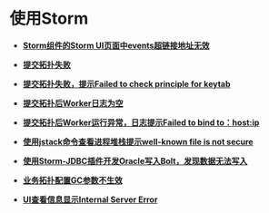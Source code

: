 # 使用Storm<a name="ZH-CN_TOPIC_0168546835"></a>

-   **[Storm组件的Storm UI页面中events超链接地址无效](Storm组件的Storm-UI页面中events超链接地址无效.md)**  

-   **[提交拓扑失败](提交拓扑失败.md)**  

-   **[提交拓扑失败，提示Failed to check principle for keytab](提交拓扑失败-提示Failed-to-check-principle-for-keytab.md)**  

-   **[提交拓扑后Worker日志为空](提交拓扑后Worker日志为空.md)**  

-   **[提交拓扑后Worker运行异常，日志提示Failed to bind to：host:ip](提交拓扑后Worker运行异常-日志提示Failed-to-bind-to-host-ip.md)**  

-   **[使用jstack命令查看进程堆栈提示well-known file is not secure](使用jstack命令查看进程堆栈提示well-known-file-is-not-secure.md)**  

-   **[使用Storm-JDBC插件开发Oracle写入Bolt，发现数据无法写入](使用Storm-JDBC插件开发Oracle写入Bolt-发现数据无法写入.md)**  

-   **[业务拓扑配置GC参数不生效](业务拓扑配置GC参数不生效.md)**  

-   **[UI查看信息显示Internal Server Error](UI查看信息显示Internal-Server-Error.md)**  


